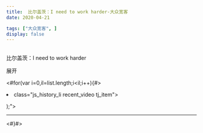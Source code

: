 ```yaml
---
title:  比尔盖茨：I need to work harder-大众宽客
date: 2020-04-21

tags: ["大众宽客", ]
display: false
---
```










## 

比尔盖茨：I need to work harder








展开




<#for(var i=0,il=list.length;i<il;i++){#>
<li id="history_li_<#=i#>" data-index=<#=i#> class="js_history_li recent_video tj_item">

);">



****
</li>
<#}#>